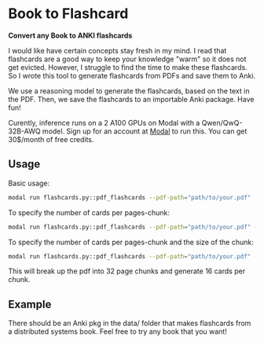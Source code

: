 # Book to Flashcard 

**Convert any Book to ANKI flashcards**

I would like have certain concepts stay fresh in my mind. I read that flashcards are a good way to keep your knowledge "warm" so it does not get evicted. However, I struggle to find the time to make these flashcards. So I wrote this tool to generate flashcards from PDFs and save them to Anki.

We use a reasoning model to generate the flashcards, based on the text in the PDF. Then, we save the flashcards to an importable Anki package. Have fun!

Curently, inference runs on a 2 A100 GPUs on Modal with a Qwen/QwQ-32B-AWQ model. Sign up for an account at [Modal](https://modal.com) to run this. You can get 30$/month of free credits.

## Usage

Basic usage:
```bash
modal run flashcards.py::pdf_flashcards --pdf-path="path/to/your.pdf"
```

To specify the number of cards per pages-chunk:
```bash
modal run flashcards.py::pdf_flashcards --pdf-path="path/to/your.pdf" --num-cards=16
```

To specify the number of cards per pages-chunk and the size of the chunk:
```bash
modal run flashcards.py::pdf_flashcards --pdf-path="path/to/your.pdf" --num-cards=16 --chunk_size=32
```
This will break up the pdf into 32 page chunks and generate 16 cards per chunk.

## Example
There should be an Anki pkg in the data/ folder that makes flashcards from a distributed systems book. Feel free to try any book that you want!



